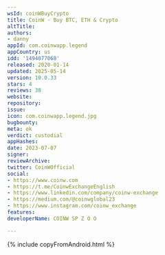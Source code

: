 ```yaml
---
wsId: coinWBuyCrypto
title: CoinW · Buy BTC, ETH & Crypto
altTitle: 
authors:
- danny
appId: com.coinwapp.legend
appCountry: us
idd: '1494077068'
released: 2020-01-14
updated: 2025-05-14
version: 10.0.33
stars: 4
reviews: 38
website: 
repository: 
issue: 
icon: com.coinwapp.legend.jpg
bugbounty: 
meta: ok
verdict: custodial
appHashes: 
date: 2023-07-07
signer: 
reviewArchive: 
twitter: CoinWOfficial
social:
- https://www.coinw.com
- https://t.me/CoinwExchangeEnglish
- https://www.linkedin.com/company/coinw-exchange
- https://medium.com/@coinwglobal23
- https://www.instagram.com/coinw_exchange
features: 
developerName: COINW SP Z O O

---
```


{% include copyFromAndroid.html %}
